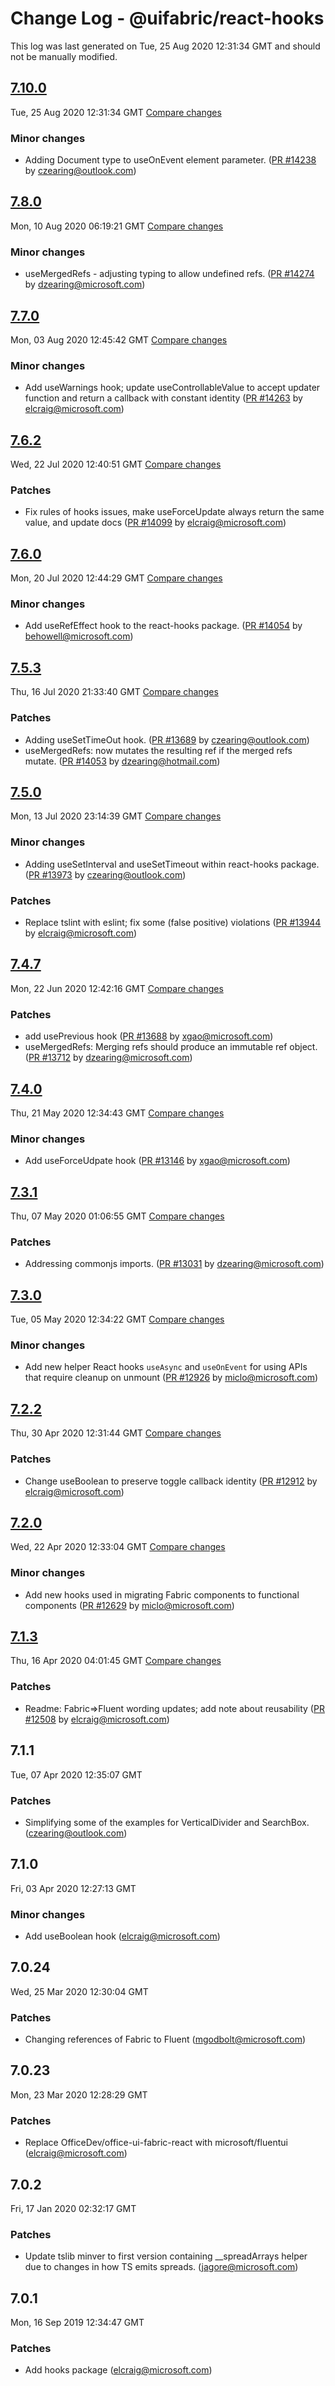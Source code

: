 # Change Log - @uifabric/react-hooks

This log was last generated on Tue, 25 Aug 2020 12:31:34 GMT and should not be manually modified.

<!-- Start content -->

## [7.10.0](https://github.com/microsoft/fluentui/tree/@uifabric/react-hooks_v7.10.0)

Tue, 25 Aug 2020 12:31:34 GMT 
[Compare changes](https://github.com/microsoft/fluentui/compare/@uifabric/react-hooks_v7.8.0..@uifabric/react-hooks_v7.10.0)

### Minor changes

- Adding Document type to useOnEvent element parameter. ([PR #14238](https://github.com/microsoft/fluentui/pull/14238) by czearing@outlook.com)

## [7.8.0](https://github.com/microsoft/fluentui/tree/@uifabric/react-hooks_v7.8.0)

Mon, 10 Aug 2020 06:19:21 GMT 
[Compare changes](https://github.com/microsoft/fluentui/compare/@uifabric/react-hooks_v7.7.0..@uifabric/react-hooks_v7.8.0)

### Minor changes

- useMergedRefs - adjusting typing to allow undefined refs. ([PR #14274](https://github.com/microsoft/fluentui/pull/14274) by dzearing@microsoft.com)

## [7.7.0](https://github.com/microsoft/fluentui/tree/@uifabric/react-hooks_v7.7.0)

Mon, 03 Aug 2020 12:45:42 GMT 
[Compare changes](https://github.com/microsoft/fluentui/compare/@uifabric/react-hooks_v7.6.2..@uifabric/react-hooks_v7.7.0)

### Minor changes

- Add useWarnings hook; update useControllableValue to accept updater function and return a callback with constant identity ([PR #14263](https://github.com/microsoft/fluentui/pull/14263) by elcraig@microsoft.com)

## [7.6.2](https://github.com/microsoft/fluentui/tree/@uifabric/react-hooks_v7.6.2)

Wed, 22 Jul 2020 12:40:51 GMT 
[Compare changes](https://github.com/microsoft/fluentui/compare/@uifabric/react-hooks_v7.6.1..@uifabric/react-hooks_v7.6.2)

### Patches

- Fix rules of hooks issues, make useForceUpdate always return the same value, and update docs ([PR #14099](https://github.com/microsoft/fluentui/pull/14099) by elcraig@microsoft.com)

## [7.6.0](https://github.com/microsoft/fluentui/tree/@uifabric/react-hooks_v7.6.0)

Mon, 20 Jul 2020 12:44:29 GMT 
[Compare changes](https://github.com/microsoft/fluentui/compare/@uifabric/react-hooks_v7.5.4..@uifabric/react-hooks_v7.6.0)

### Minor changes

- Add useRefEffect hook to the react-hooks package. ([PR #14054](https://github.com/microsoft/fluentui/pull/14054) by behowell@microsoft.com)

## [7.5.3](https://github.com/microsoft/fluentui/tree/@uifabric/react-hooks_v7.5.3)

Thu, 16 Jul 2020 21:33:40 GMT 
[Compare changes](https://github.com/microsoft/fluentui/compare/@uifabric/react-hooks_v7.5.1..@uifabric/react-hooks_v7.5.3)

### Patches

- Adding useSetTimeOut hook. ([PR #13689](https://github.com/microsoft/fluentui/pull/13689) by czearing@outlook.com)
- useMergedRefs: now mutates the resulting ref if the merged refs mutate. ([PR #14053](https://github.com/microsoft/fluentui/pull/14053) by dzearing@hotmail.com)

## [7.5.0](https://github.com/microsoft/fluentui/tree/@uifabric/react-hooks_v7.5.0)

Mon, 13 Jul 2020 23:14:39 GMT 
[Compare changes](https://github.com/microsoft/fluentui/compare/@uifabric/react-hooks_v7.4.9..@uifabric/react-hooks_v7.5.0)

### Minor changes

- Adding useSetInterval and useSetTimeout within react-hooks package. ([PR #13973](https://github.com/microsoft/fluentui/pull/13973) by czearing@outlook.com)

### Patches

- Replace tslint with eslint; fix some (false positive) violations ([PR #13944](https://github.com/microsoft/fluentui/pull/13944) by elcraig@microsoft.com)

## [7.4.7](https://github.com/microsoft/fluentui/tree/@uifabric/react-hooks_v7.4.7)

Mon, 22 Jun 2020 12:42:16 GMT 
[Compare changes](https://github.com/microsoft/fluentui/compare/@uifabric/react-hooks_v7.4.6..@uifabric/react-hooks_v7.4.7)

### Patches

- add usePrevious hook ([PR #13688](https://github.com/microsoft/fluentui/pull/13688) by xgao@microsoft.com)
- useMergedRefs: Merging refs should produce an immutable ref object. ([PR #13712](https://github.com/microsoft/fluentui/pull/13712) by dzearing@microsoft.com)

## [7.4.0](https://github.com/microsoft/fluentui/tree/@uifabric/react-hooks_v7.4.0)

Thu, 21 May 2020 12:34:43 GMT 
[Compare changes](https://github.com/microsoft/fluentui/compare/@uifabric/react-hooks_v7.3.1..@uifabric/react-hooks_v7.4.0)

### Minor changes

- Add useForceUdpate hook ([PR #13146](https://github.com/microsoft/fluentui/pull/13146) by xgao@microsoft.com)

## [7.3.1](https://github.com/microsoft/fluentui/tree/@uifabric/react-hooks_v7.3.1)

Thu, 07 May 2020 01:06:55 GMT 
[Compare changes](https://github.com/microsoft/fluentui/compare/@uifabric/react-hooks_v7.3.0..@uifabric/react-hooks_v7.3.1)

### Patches

- Addressing commonjs imports. ([PR #13031](https://github.com/microsoft/fluentui/pull/13031) by dzearing@microsoft.com)

## [7.3.0](https://github.com/microsoft/fluentui/tree/@uifabric/react-hooks_v7.3.0)

Tue, 05 May 2020 12:34:22 GMT 
[Compare changes](https://github.com/microsoft/fluentui/compare/@uifabric/react-hooks_v7.2.2..@uifabric/react-hooks_v7.3.0)

### Minor changes

- Add new helper React hooks `useAsync` and `useOnEvent` for using APIs that require cleanup on unmount ([PR #12926](https://github.com/microsoft/fluentui/pull/12926) by miclo@microsoft.com)

## [7.2.2](https://github.com/microsoft/fluentui/tree/@uifabric/react-hooks_v7.2.2)

Thu, 30 Apr 2020 12:31:44 GMT 
[Compare changes](https://github.com/microsoft/fluentui/compare/@uifabric/react-hooks_v7.2.0..@uifabric/react-hooks_v7.2.2)

### Patches

- Change useBoolean to preserve toggle callback identity ([PR #12912](https://github.com/microsoft/fluentui/pull/12912) by elcraig@microsoft.com)

## [7.2.0](https://github.com/microsoft/fluentui/tree/@uifabric/react-hooks_v7.2.0)

Wed, 22 Apr 2020 12:33:04 GMT 
[Compare changes](https://github.com/microsoft/fluentui/compare/@uifabric/react-hooks_v7.1.7..@uifabric/react-hooks_v7.2.0)

### Minor changes

- Add new hooks used in migrating Fabric components to functional components ([PR #12629](https://github.com/microsoft/fluentui/pull/12629) by miclo@microsoft.com)

## [7.1.3](https://github.com/microsoft/fluentui/tree/@uifabric/react-hooks_v7.1.3)

Thu, 16 Apr 2020 04:01:45 GMT 
[Compare changes](https://github.com/microsoft/fluentui/compare/@uifabric/react-hooks_v7.1.2..@uifabric/react-hooks_v7.1.3)

### Patches

- Readme: Fabric=>Fluent wording updates; add note about reusability ([PR #12508](https://github.com/microsoft/fluentui/pull/12508) by elcraig@microsoft.com)

## 7.1.1
Tue, 07 Apr 2020 12:35:07 GMT

### Patches

- Simplifying some of the examples for VerticalDivider and SearchBox. (czearing@outlook.com)
## 7.1.0
Fri, 03 Apr 2020 12:27:13 GMT

### Minor changes

- Add useBoolean hook (elcraig@microsoft.com)
## 7.0.24
Wed, 25 Mar 2020 12:30:04 GMT

### Patches

- Changing references of Fabric to Fluent (mgodbolt@microsoft.com)
## 7.0.23
Mon, 23 Mar 2020 12:28:29 GMT

### Patches

- Replace OfficeDev/office-ui-fabric-react with microsoft/fluentui (elcraig@microsoft.com)
## 7.0.2
Fri, 17 Jan 2020 02:32:17 GMT

### Patches

- Update tslib minver to first version containing __spreadArrays helper due to changes in how TS emits spreads. (jagore@microsoft.com)
## 7.0.1
Mon, 16 Sep 2019 12:34:47 GMT

### Patches

- Add hooks package (elcraig@microsoft.com)
